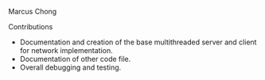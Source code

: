﻿Marcus Chong

Contributions
- Documentation and creation of the base multithreaded server and client for network implementation.
- Documentation of other code file.
- Overall debugging and testing.
